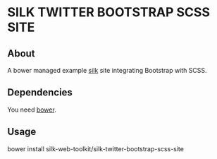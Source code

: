 # SILK TWITTER BOOTSTRAP SCSS SITE

## About

A bower managed example [silk](http://www.silkyweb.org) site integrating Bootstrap with SCSS.

## Dependencies

You need [bower](https://github.com/bower/bower).

## Usage

bower install silk-web-toolkit/silk-twitter-bootstrap-scss-site
